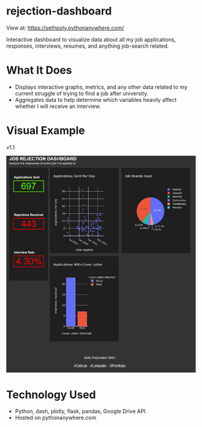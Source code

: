 # rejection-dashboard
View at: https://sethpoly.pythonanywhere.com/

Interactive dashboard to visualize data about all my job applications, responses, interviews, resumes, and anything job-search related.

# What It Does
- Displays interactive graphs, metrics, and any other data related to my current struggle of trying to find a job after university.
- Aggregates data to help determine which variables heavily affect whether I will receive an interview.

# Visual Example
v1.1

![Preview](https://raw.githubusercontent.com/sethpoly/rejection-dashboard/main/screenshots/snip_v01.PNG) 

# Technology Used
- Python, dash, plotly, flask, pandas, Google Drive API
- Hosted on pythonanywhere.com

